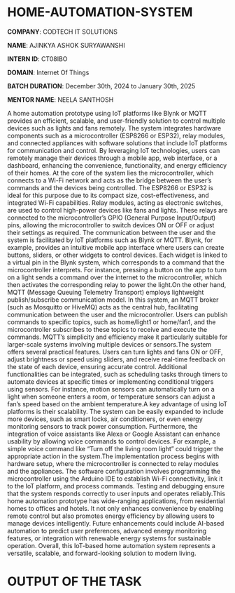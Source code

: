 # HOME-AUTOMATION-SYSTEM

**COMPANY**: CODTECH IT SOLUTIONS

**NAME**: AJINKYA ASHOK SURYAWANSHI 

**INTERN ID**: CT08IBO

**DOMAIN**: Internet Of Things 

**BATCH DURATION**: December 30th, 2024 to January 30th, 2025

**MENTOR NAME**: NEELA SANTHOSH

A home automation prototype using IoT platforms like Blynk or MQTT provides an efficient, scalable, and user-friendly solution to control multiple devices such as lights and fans remotely. The system integrates
hardware components such as a microcontroller (ESP8266 or ESP32), relay modules, and connected appliances with software solutions that include IoT platforms for communication and control. By leveraging IoT 
technologies, users can remotely manage their devices through a mobile app, web interface, or a dashboard, enhancing the convenience, functionality, and energy efficiency of their homes.
At the core of the system lies the microcontroller, which connects to a Wi-Fi network and acts as the bridge between the user’s commands and the devices being controlled. The ESP8266 or ESP32 is ideal for this 
purpose due to its compact size, cost-effectiveness, and integrated Wi-Fi capabilities. Relay modules, acting as electronic switches, are used to control high-power devices like fans and lights. These relays are 
connected to the microcontroller’s GPIO (General Purpose Input/Output) pins, allowing the microcontroller to switch devices ON or OFF or adjust their settings as required.
The communication between the user and the system is facilitated by IoT platforms such as Blynk or MQTT. Blynk, for example, provides an intuitive mobile app interface where users can create buttons, sliders, or 
other widgets to control devices. Each widget is linked to a virtual pin in the Blynk system, which corresponds to a command that the microcontroller interprets. For instance, pressing a button on the app to 
turn on a light sends a command over the internet to the microcontroller, which then activates the corresponding relay to power the light.On the other hand, MQTT (Message Queuing Telemetry Transport) employs 
lightweight publish/subscribe communication model. In this system, an MQTT broker (such as Mosquitto or HiveMQ) acts as the central hub, facilitating communication between the user and the microcontroller. Users 
can publish commands to specific topics, such as home/light1 or home/fan1, and the microcontroller subscribes to these topics to receive and execute the commands. MQTT’s simplicity and efficiency make it 
particularly suitable for larger-scale systems involving multiple devices or sensors.The system offers several practical features. Users can turn lights and fans ON or OFF, adjust brightness or speed using 
sliders, and receive real-time feedback on the state of each device, ensuring accurate control. Additional functionalities can be integrated, such as scheduling tasks through timers to automate devices at 
specific times or implementing conditional triggers using sensors. For instance, motion sensors can automatically turn on a light when someone enters a room, or temperature sensors can adjust a fan’s speed based 
on the ambient temperature.A key advantage of using IoT platforms is their scalability. The system can be easily expanded to include more devices, such as smart locks, air conditioners, or even energy monitoring 
sensors to track power consumption. Furthermore, the integration of voice assistants like Alexa or Google Assistant can enhance usability by allowing voice commands to control devices. For example, a simple 
voice command like “Turn off the living room light” could trigger the appropriate action in the system.The implementation process begins with hardware setup, where the microcontroller is connected to relay 
modules and the appliances. The software configuration involves programming the microcontroller using the Arduino IDE to establish Wi-Fi connectivity, link it to the IoT platform, and process commands. Testing 
and debugging ensure that the system responds correctly to user inputs and operates reliably.This home automation prototype has wide-ranging applications, from residential homes to offices and hotels. It not 
only enhances convenience by enabling remote control but also promotes energy efficiency by allowing users to manage devices intelligently. Future enhancements could include AI-based automation to predict user 
preferences, advanced energy monitoring features, or integration with renewable energy systems for sustainable operation. Overall, this IoT-based home automation system represents a versatile, scalable, and 
forward-looking solution to modern living.

# OUTPUT OF THE TASK 


